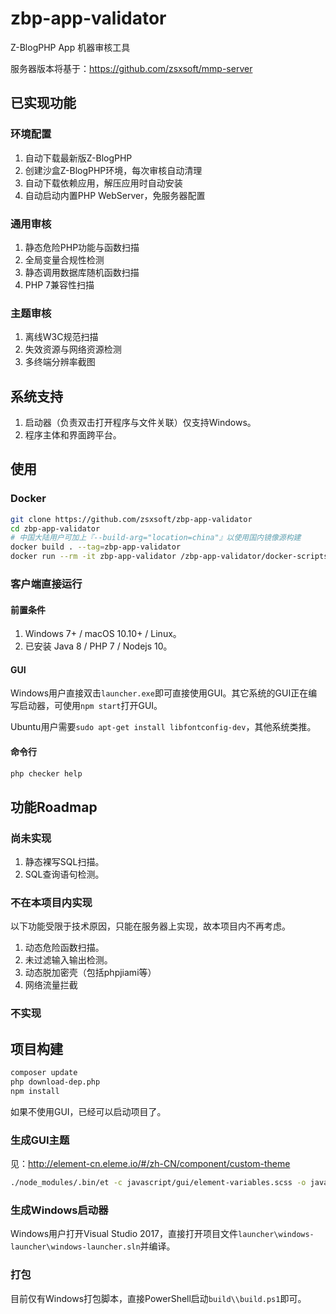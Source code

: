 zbp-app-validator
===================================

Z-BlogPHP App 机器审核工具

服务器版本将基于：https://github.com/zsxsoft/mmp-server

## 已实现功能

### 环境配置
1. 自动下载最新版Z-BlogPHP
1. 创建沙盒Z-BlogPHP环境，每次审核自动清理
1. 自动下载依赖应用，解压应用时自动安装
1. 自动启动内置PHP WebServer，免服务器配置

### 通用审核
1. 静态危险PHP功能与函数扫描
1. 全局变量合规性检测
1. 静态调用数据库随机函数扫描
1. PHP 7兼容性扫描

### 主题审核
1. 离线W3C规范扫描
1. 失效资源与网络资源检测
1. 多终端分辨率截图


## 系统支持

1. 启动器（负责双击打开程序与文件关联）仅支持Windows。
1. 程序主体和界面跨平台。

## 使用

### Docker
```bash
git clone https://github.com/zsxsoft/zbp-app-validator
cd zbp-app-validator
# 中国大陆用户可加上『--build-arg="location=china"』以使用国内镜像源构建
docker build . --tag=zbp-app-validator
docker run --rm -it zbp-app-validator /zbp-app-validator/docker-scripts/run.sh help
```

### 客户端直接运行

#### 前置条件
1. Windows 7+ / macOS 10.10+ / Linux。
1. 已安装 Java 8 / PHP 7 / Nodejs 10。

#### GUI
Windows用户直接双击``launcher.exe``即可直接使用GUI。其它系统的GUI正在编写启动器，可使用``npm start``打开GUI。

Ubuntu用户需要``sudo apt-get install libfontconfig-dev``，其他系统类推。

#### 命令行
```bash
php checker help
```

## 功能Roadmap

### 尚未实现
1. 静态裸写SQL扫描。
1. SQL查询语句检测。

### 不在本项目内实现

以下功能受限于技术原因，只能在服务器上实现，故本项目内不再考虑。

1. 动态危险函数扫描。
1. 未过滤输入输出检测。
1. 动态脱加密壳（包括phpjiami等）
1. 网络流量拦截

### 不实现

## 项目构建

```bash
composer update
php download-dep.php
npm install
```
如果不使用GUI，已经可以启动项目了。

### 生成GUI主题

见：http://element-cn.eleme.io/#/zh-CN/component/custom-theme

```bash
./node_modules/.bin/et -c javascript/gui/element-variables.scss -o javascript/gui/element/
```

### 生成Windows启动器

Windows用户打开Visual Studio 2017，直接打开项目文件``launcher\windows-launcher\windows-launcher.sln``并编译。

### 打包

目前仅有Windows打包脚本，直接PowerShell启动``build\\build.ps1``即可。
